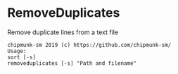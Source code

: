 # RemoveDuplicates

Remove duplicate lines from a text file

```
chipmunk-sm 2019 (c) https://github.com/chipmunk-sm/
Usage:
sort [-s]
removeduplicates [-s] "Path and filename"
```
